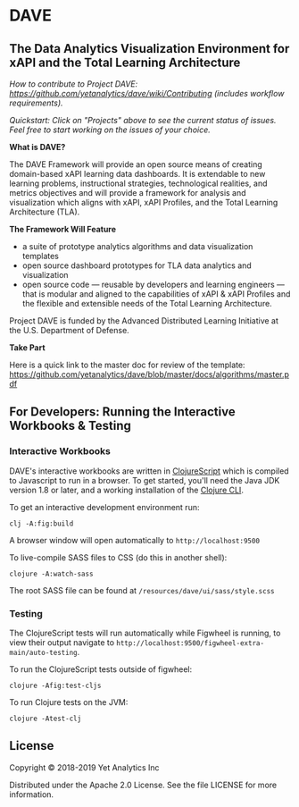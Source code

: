 # DAVE
## The Data Analytics Visualization Environment for xAPI and the Total Learning Architecture

*How to contribute to Project DAVE: https://github.com/yetanalytics/dave/wiki/Contributing (includes workflow requirements).*

*Quickstart: Click on "Projects" above to see the current status of issues. Feel free to start working on the issues of your choice.*

**What is DAVE?**

The DAVE Framework will provide an open source means of creating domain-based xAPI learning data dashboards. It is extendable to new learning problems, instructional strategies, technological realities, and metrics objectives and will provide a framework for analysis and visualization which aligns with xAPI, xAPI Profiles, and the Total Learning Architecture (TLA).

**The Framework Will Feature**

* a suite of prototype analytics algorithms and data visualization templates
* open source dashboard prototypes for TLA data analytics and visualization
* open source code — reusable by developers and learning engineers — that is modular and aligned to the capabilities of xAPI & xAPI Profiles and the flexible and extensible needs of the Total Learning Architecture.

Project DAVE is funded by the Advanced Distributed Learning Initiative at the U.S. Department of Defense.

**Take Part**

Here is a quick link to the master doc for review of the template: https://github.com/yetanalytics/dave/blob/master/docs/algorithms/master.pdf

## For Developers: Running the Interactive Workbooks & Testing

### Interactive Workbooks

DAVE's interactive workbooks are written in [ClojureScript](https://clojurescript.org/)
which is compiled to Javascript to run in a browser. To get started, you'll need
the Java JDK version 1.8 or later, and a working installation of the [Clojure CLI](https://clojure.org/guides/getting_started).

To get an interactive development environment run:

    clj -A:fig:build

A browser window will open automatically to `http://localhost:9500`

To live-compile SASS files to CSS (do this in another shell):

    clojure -A:watch-sass

The root SASS file can be found at `/resources/dave/ui/sass/style.scss`

### Testing

The ClojureScript tests will run automatically while Figwheel is running, to view their output navigate to `http://localhost:9500/figwheel-extra-main/auto-testing`.

To run the ClojureScript tests outside of figwheel:

    clojure -Afig:test-cljs

To run Clojure tests on the JVM:

    clojure -Atest-clj

## License
Copyright © 2018-2019 Yet Analytics Inc

Distributed under the Apache 2.0 License. See the file LICENSE for more information.
